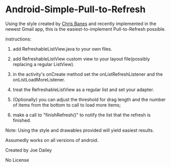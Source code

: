 Android-Simple-Pull-to-Refresh
==============================

Using the style created by [Chris Banes](https://github.com/chrisbanes/ActionBar-PullToRefresh) and recently implemented in the newest Gmail app, this is the easiest-to-implement Pull-to-Refresh possible.

instructions: 
1. add RefreshableListView.java to your own files.

2. add RefreshableListView custom view to your layout file(possibly replacing a regular ListView).

3. in the activity's onCreate method set the onListRefreshListener and the onListLoadMoreListener.

4. treat the RefreshableListView as a regular list and set your adapter.

5. (Optionally) you can adjust the threshold for drag length and the number of items from the bottom to call to load more items;

6. make a call to "finishRefresh()" to notify the list that the refresh is finished.


Note: Using the style and drawables provided will yield easiest results.

Assumedly works on all versions of android.

Created by Joe Dailey

No License
